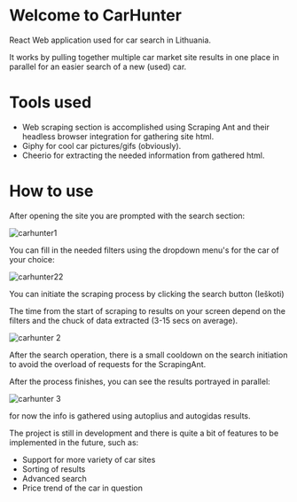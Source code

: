 # Welcome to CarHunter

React Web application used for car search in Lithuania.

It works by pulling together multiple car market site results in one place in parallel for an easier search of a new (used) car.

# Tools used

* Web scraping section is accomplished using Scraping Ant and their headless browser integration for gathering site html.
* Giphy for cool car pictures/gifs (obviously).
* Cheerio for extracting the needed information from gathered html.

# How to use

After opening the site you are prompted with the search section:

![carhunter1](https://github.com/jusadocode/CarHunter/assets/77744027/fa6ccf3d-e82c-4e77-8f48-0761fc7ad368)


You can fill in the needed filters using the dropdown menu's for the car of your choice:

![carhunter22](https://github.com/jusadocode/CarHunter/assets/77744027/107522d3-4668-450f-b3af-f8c288bfaa74)

You can initiate the scraping process by clicking the search button (Ieškoti)

The time from the start of scraping to results on your screen depend on the filters and the chuck of data extracted (3-15 secs on average).

![carhunter 2](https://github.com/jusadocode/CarHunter/assets/77744027/6dcde607-42fb-4672-8cf3-63e20ca52e4c)

After the search operation, there is a small cooldown on the search initiation to avoid the overload of requests for the ScrapingAnt.

After the process finishes, you can see the results portrayed in parallel:

![carhunter 3](https://github.com/jusadocode/CarHunter/assets/77744027/d6f71e2f-7823-41b2-8971-e2bf5f7a885a)

for now the info is gathered using autoplius and autogidas results.



The project is still in development and there is quite a bit of features to be implemented in the future, such as:
* Support for more variety of car sites
* Sorting of results
* Advanced search
* Price trend of the car in question


